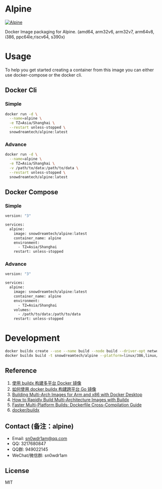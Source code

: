 # Alpine

[![Alpine](http://dockeri.co/image/snowdreamtech/alpine)](https://hub.docker.com/r/snowdreamtech/alpine)

Docker Image packaging for Alpine. (amd64, arm32v6, arm32v7, arm64v8, i386, ppc64le,riscv64, s390x)

# Usage

To help you get started creating a container from this image you can either use docker-compose or the docker cli.

## Docker Cli

### Simple

```bash
docker run -d \
  --name=alpine \
  -e TZ=Asia/Shanghai \
  --restart unless-stopped \
  snowdreamtech/alpine:latest
```

### Advance

```bash
docker run -d \
  --name=alpine \
  -e TZ=Asia/Shanghai \
  -v /path/to/data:/path/to/data \
  --restart unless-stopped \
  snowdreamtech/alpine:latest
```

## Docker Compose

### Simple

```bash
version: "3"

services:
  alpine:
    image: snowdreamtech/alpine:latest
    container_name: alpine
    environment:
      - TZ=Asia/Shanghai
    restart: unless-stopped
```

### Advance

```bash
version: "3"

services:
  alpine:
    image: snowdreamtech/alpine:latest
    container_name: alpine
    environment:
      - TZ=Asia/Shanghai
    volumes:
      - /path/to/data:/path/to/data
    restart: unless-stopped
```

# Development

```bash
docker buildx create --use --name build --node build --driver-opt network=host
docker buildx build -t snowdreamtech/alpine --platform=linux/386,linux/amd64,linux/arm/v6,linux/arm/v7,linux/arm64,linux/ppc64le,linux/riscv64,linux/s390x . --push
```

## Reference

1. [使用 buildx 构建多平台 Docker 镜像](https://icloudnative.io/posts/multiarch-docker-with-buildx/)
1. [如何使用 docker buildx 构建跨平台 Go 镜像](https://waynerv.com/posts/building-multi-architecture-images-with-docker-buildx/#buildx-%E7%9A%84%E8%B7%A8%E5%B9%B3%E5%8F%B0%E6%9E%84%E5%BB%BA%E7%AD%96%E7%95%A5)
1. [Building Multi-Arch Images for Arm and x86 with Docker Desktop](https://www.docker.com/blog/multi-arch-images/)
1. [How to Rapidly Build Multi-Architecture Images with Buildx](https://www.docker.com/blog/how-to-rapidly-build-multi-architecture-images-with-buildx/)
1. [Faster Multi-Platform Builds: Dockerfile Cross-Compilation Guide](https://www.docker.com/blog/faster-multi-platform-builds-dockerfile-cross-compilation-guide/)
1. [docker/buildx](https://github.com/docker/buildx)

## Contact (备注：alpine)

* Email: sn0wdr1am@qq.com
* QQ: 3217680847
* QQ群: 949022145
* WeChat/微信群: sn0wdr1am

## License

MIT
